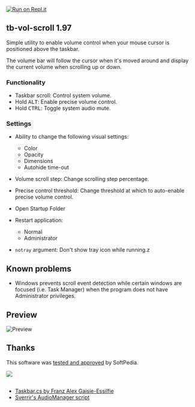 [![Run on Repl.it](https://repl.it/badge/github/dvingerh/TbVolScroll)](https://repl.it/github/dvingerh/TbVolScroll) 
## tb-vol-scroll 1.97

Simple utility to enable volume control when your mouse cursor is positioned above the taskbar.

The volume bar will follow the cursor when it's moved around and display the current volume when scrolling up or down.

### Functionality

- Taskbar scroll: Control system volume.
- Hold <kbd>ALT</kbd>: Enable precise volume control.
- Hold <kbd>CTRL</kbd>: Toggle system audio mute.

### Settings

- Ability to change the following visual settings:
  - Color
  - Opacity
  - Dimensions
  - Autohide time-out

- Volume scroll step: Change scrolling step percentage.
- Precise control threshold: Change threshold at which to auto-enable precise volume control.
- Open Startup Folder
- Restart application:
  -  Normal
  - Administrator
- `notray` argument: Don't show tray icon while running.z

## Known problems

- Windows prevents scroll event detection while certain windows are focused (i.e. Task Manager) when the program does not have Administrator privileges.

## Preview

![Preview](https://github.com/dvingerh/tb-vol-scroll/blob/master/example.gif?raw=true)

## Thanks

This software was [tested and approved](https://www.softpedia.com/get/Multimedia/Audio/Other-AUDIO-Tools/TbVolScroll.shtml) by SoftPedia.

![](https://s1.softpedia-static.com/_img/sp100clean.png?1)  

##
- [Taskbar.cs by Franz Alex Gaisie-Essilfie](https://gist.githubusercontent.com/franzalex/e747e6b318ab8f328aa02301f25ec534/raw/84f731f2e2396dc8ce28b564a75b712bf56b184f/Taskbar.cs)
- [Sverrir's AudioManager script](https://gist.github.com/sverrirs/d099b34b7f72bb4fb386)
